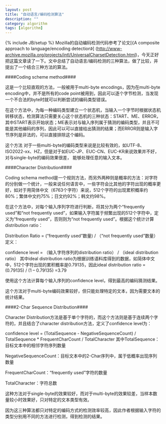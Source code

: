```yaml
---
layout: post
title: "自动语言/编码检测算法"
description: ""
category: algorithm
tags: [algorithm]
---
```

{% include JB/setup %}
Mozilla的自动编码检测代码参考了论文[《A composite approach to language/encoding detection》] (http://www-archive.mozilla.org/projects/intl/UniversalCharsetDetection.html)，今天正好把这篇文章读了一下。文中总结了自动语言/编码检测的三种算法，做了比较，并提出了一个结合三种方法的算法。

<!-- more -->

####Coding scheme method####

这是一个比较直观的方法，一般被用于multi-byte encodings，因为在multi-byte encoding中，并不是所有的code point被用到，因此可以逐个字节检测，当发现一个不合法的byte时就可以判断尝试的编码类型错误。

在这个方法中，为每一种编码类型建立一个状态机，当输入一个字节时根据状态机转移状态，检测算法只需要关心这个状态机的三种状态：START、ME、ERROR，其中START表示开始状态；ME表示对与输入序列属于猜测的编码类型，并且不可能是其他编码的序列，因此可以可以直接给出猜测的结果；而ERROR则是输入字节序列是非法的，可以直接排除这个编码。

这个方法 对于一些multi-byte的编码类型来说是比较有效的，如UTF-8、ISO2022-xx、HZ，但是对于如EUC-JP、EUC-CN、EUC-KR来说效果并不好，对与single-byte的编码效果很差， 能够处理任意的输入文本。


####Character Distribution####

Coding schema method是一个规则方法，而另外两种则是概率的方法：对字符的分别做一个统计，一般来说任何语言中，一些字符会比其他的字符出现的概率更好，如对于用简体中文（6763个字符）来说，512个字符的出现累积概率约80%；繁体中文约75%；日文约92%；韩文约98%。

在这个方法中，对每个输入序列字符进行判断，将其分为两个“frequently used”和“not frequently used”，如果输入字符属于频繁出现的512个字符中，定义为“frequently used”，否则则为“not frequently used”。根据这个统计计算distribution ratio：

Distribution Ratio = (“frequently used”数量) / （“not frequently used”数量）
定义：

confidence level = （输入字符序列的distribution ratio） / （ideal distribution ratio）
其中ideal distribution ratio为根据训练语料库得到的数据，如简体中文中，512个字符出现的累积概率是0.79135，因此ideal distribution ratio = (0.79135) / (1 – 0.79135) =3.79

使用这个方法计算每个输入序列的confidence level，得到最高的编码猜测结果。

这个方法对于multi-byte编码效果较好，但只能处理特定的文本，因为需要文本的统计结果。


####2-Char Sequence Distribution####

Character Distribution方法是基于单个字符的，而这个方法则是基于连续两个字符的，并且结合了character distribution方法，定义了confidence level为：

confidence level = (TotalSequence - NegativeSequenceCount) / TotalSequence * FrequentCharCount / TotalCharacter
其中TotalSequence：目标文本中的相邻字符序列数量

NegativeSequenceCount：目标文本中的2-Char序列中，属于低概率出现序列数量

FrequentCharCount：“frequently used”字符的数量

TotalCharacter：字符总数

这种方法对于single-byte的效果较好，而对于multi-byte的效果较差，当样本数量较小时效果好，只对特定的文本类型有效。

因为这三种算法都只对特定的编码方式的检测效率较高，因此作者根据输入字符的类型分别用不同的方法进行检测，得到检测的结果。
